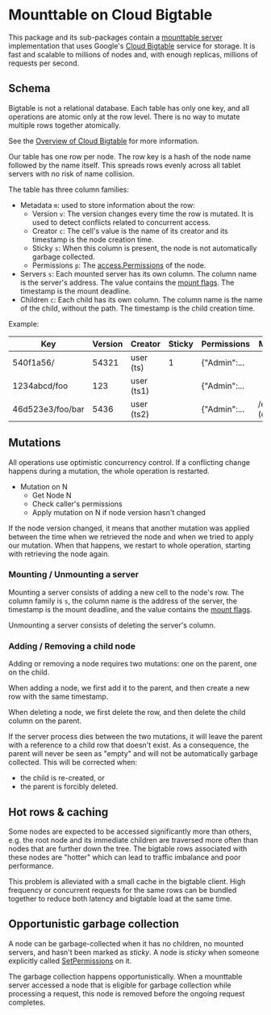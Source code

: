 # Mounttable on Cloud Bigtable

This package and its sub-packages contain a [mounttable server] implementation
that uses Google's [Cloud Bigtable] service for storage. It is fast and scalable
to millions of nodes and, with enough replicas, millions of requests per second.

## Schema

Bigtable is not a relational database. Each table has only one key, and all
operations are atomic only at the row level. There is no way to mutate multiple
rows together atomically.

See the [Overview of Cloud Bigtable] for more information.

Our table has one row per node. The row key is a hash of the node name followed
by the name itself. This spreads rows evenly across all tablet servers with no
risk of name collision.

The table has three column families:

   * Metadata `m`: used to store information about the row:
      * Version `v`: The version changes every time the row is mutated. It is
        used to detect conflicts related to concurrent access.
      * Creator `c`: The cell's value is the name of its creator and its
        timestamp is the node creation time.
      * Sticky `s`: When this column is present, the node is not automatically
        garbage collected.
      * Permissions `p`: The [access.Permissions] of the node.
   * Servers `s`: Each mounted server has its own column. The column name is the
     server's address. The value contains the [mount flags]. The timestamp is
     the mount deadline.
   * Children `c`: Each child has its own column. The column name is the name of
     the child, without the path. The timestamp is the child creation time.

Example:

| Key              | Version | Creator    | Sticky | Permissions  | Mounted Server...           | Child...  |
| ---              | ---     | ---        | ---    | ---          | ---                         | ---       |
| 540f1a56/        | 54321   | user (ts)  | 1      | {"Admin":... |                             | foo (ts1) |
| 1234abcd/foo     | 123     | user (ts1) |        | {"Admin":... |                             | bar (ts2) |
| 46d523e3/foo/bar | 5436    | user (ts2) |        | {"Admin":... | /example.com:123 (deadline) |           |

## Mutations

All operations use optimistic concurrency control. If a conflicting
change happens during a mutation, the whole operation is restarted.

  * Mutation on N
    * Get Node N
    * Check caller's permissions
    * Apply mutation on N if node version hasn't changed

If the node version changed, it means that another mutation was applied between
the time when we retrieved the node and when we tried to apply our mutation.
When that happens, we restart to whole operation, starting with retrieving the
node again.

### Mounting / Unmounting a server

Mounting a server consists of adding a new cell to the node's row. The column
family is `s`, the column name is the address of the server, the timestamp is
the mount deadline, and the value contains the [mount flags].

Unmounting a server consists of deleting the server's column.

### Adding / Removing a child node

Adding or removing a node requires two mutations: one on the parent, one on the
child.

When adding a node, we first add it to the parent, and then create a new row
with the same timestamp.

When deleting a node, we first delete the row, and then delete the child column
on the parent.

If the server process dies between the two mutations, it will leave the parent
with a reference to a child row that doesn't exist. As a consequence, the parent
will never be seen as "empty" and will not be automatically garbage collected.
This will be corrected when:

  * the child is re-created, or
  * the parent is forcibly deleted.

## Hot rows & caching

Some nodes are expected to be accessed significantly more than others, e.g. the
root node and its immediate children are traversed more often than nodes that
are further down the tree. The bigtable rows associated with these nodes are
"hotter" which can lead to traffic imbalance and poor performance.

This problem is alleviated with a small cache in the bigtable client. High
frequency or concurrent requests for the same rows can be bundled together to
reduce both latency and bigtable load at the same time.

## Opportunistic garbage collection

A node can be garbage-collected when it has no children, no mounted servers, and
hasn't been marked as _sticky_. A node is _sticky_ when someone explicitly
called [SetPermissions] on it.

The garbage collection happens opportunistically. When a mounttable server
accessed a node that is eligible for garbage collection while processing a
request, this node is removed before the ongoing request completes.

[Cloud Bigtable]: https://cloud.google.com/bigtable/docs/
[Overview of Cloud Bigtable]: https://cloud.google.com/bigtable/docs/api-overview
[mounttable server]: https://github.com/vanadium/go.v23/blob/master/services/mounttable/service.vdl
[SetPermissions]: https://github.com/vanadium/go.v23/blob/master/services/permissions/service.vdl#L58
[access.Permissions]: https://github.com/vanadium/go.v23/blob/master/security/access/types.vdl#L130
[mount flags]: https://github.com/vanadium/go.v23/blob/master/naming/types.vdl#L9
